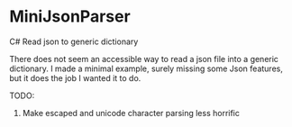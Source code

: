# MiniJsonParser

C# Read json to generic dictionary

There does not seem an accessible way to read a json file into a generic dictionary.
I made a minimal example, surely missing some Json features, but it does the job I wanted it to do.

TODO:
1. Make escaped and unicode character parsing less horrific
